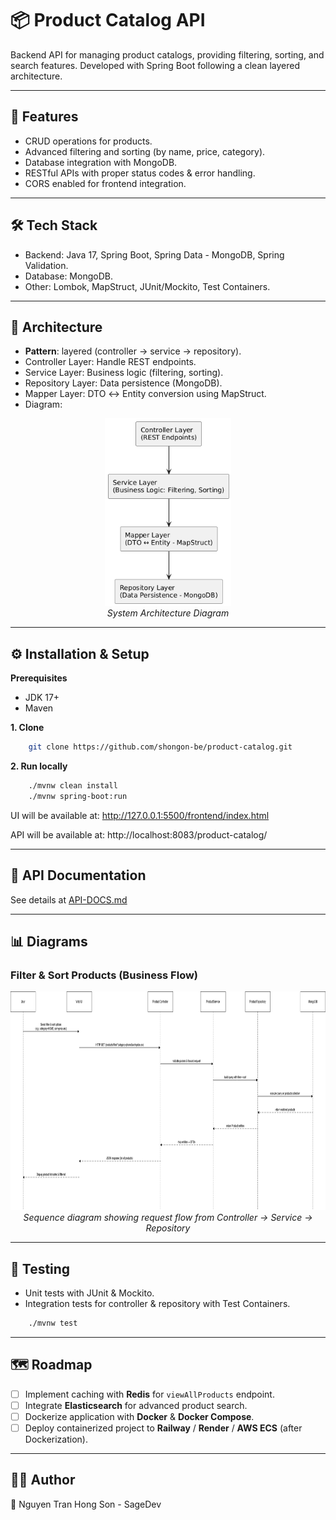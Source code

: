 # 📦 Product Catalog API
Backend API for managing product catalogs, providing filtering, sorting, and search features. Developed with Spring Boot following a clean layered architecture.

---

## 🚀 Features
- CRUD operations for products.
- Advanced filtering and sorting (by name, price, category).
- Database integration with MongoDB.
- RESTful APIs with proper status codes & error handling.
- CORS enabled for frontend integration.

---

## 🛠️ Tech Stack
- Backend: Java 17, Spring Boot, Spring Data - MongoDB, Spring Validation.
- Database: MongoDB.
- Other: Lombok, MapStruct, JUnit/Mockito, Test Containers.

---

## 📐 Architecture
- **Pattern**: layered (controller → service → repository).
- Controller Layer: Handle REST endpoints.
- Service Layer: Business logic (filtering, sorting).
- Repository Layer: Data persistence (MongoDB).
- Mapper Layer: DTO ↔ Entity conversion using MapStruct.
- Diagram:

<p align="center">
  <img src="docs/img/system-architecture-0.1.0.png" alt="System Architecture diagram" height="300"><br>
  <i>System Architecture Diagram</i>
</p>


---

## ⚙️ Installation & Setup
**Prerequisites**
- JDK 17+
- Maven


**1. Clone**

```bash
    git clone https://github.com/shongon-be/product-catalog.git
```

**2. Run locally**
```bash
    ./mvnw clean install
    ./mvnw spring-boot:run
```
UI will be available at: http://127.0.0.1:5500/frontend/index.html

API will be available at: http://localhost:8083/product-catalog/

--- 

## 📖 API Documentation

See details at [API-DOCS.md](docs/API-DOCS.md)

---

## 📊 Diagrams
### Filter & Sort Products (Business Flow)
<p align="center">
  <img src="docs/img/sq-filter-sort.png" alt="Sequence Diagram Filter & Sort Products" height="350"><br>
  <i>Sequence diagram showing request flow from Controller → Service → Repository</i>
</p>

---

## 🧪 Testing
- Unit tests with JUnit & Mockito.
- Integration tests for controller & repository with Test Containers.

```bash
    ./mvnw test
```

---

## 🗺️ Roadmap  

- [ ] Implement caching with **Redis** for `viewAllProducts` endpoint.
- [ ] Integrate **Elasticsearch** for advanced product search.  
- [ ] Dockerize application with **Docker** & **Docker Compose**.  
- [ ] Deploy containerized project to **Railway** / **Render** / **AWS ECS** (after Dockerization).  

---

## 👨‍💻 Author
👤 Nguyen Tran Hong Son - SageDev
